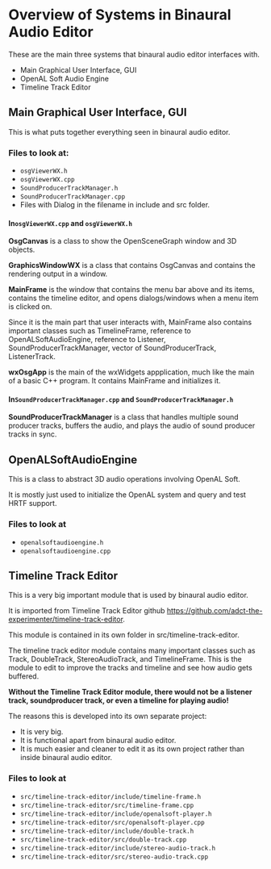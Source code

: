 # Overview of Systems in Binaural Audio Editor

These are the main three systems that binaural audio editor interfaces with.
- Main Graphical User Interface, GUI
- OpenAL Soft Audio Engine
- Timeline Track Editor

## Main Graphical User Interface, GUI
This is what puts together everything seen in binaural audio editor.


### Files to look at:
- `osgViewerWX.h`
- `osgViewerWX.cpp`
- `SoundProducerTrackManager.h`
- `SoundProducerTrackManager.cpp`
- Files with Dialog in the filename in include and src folder.

#### In`osgViewerWX.cpp` and `osgViewerWX.h`

**OsgCanvas** is a class to show the OpenSceneGraph window and 3D objects.

**GraphicsWindowWX** is a class that contains OsgCanvas and contains the rendering output in a window.

**MainFrame** is the window that contains the menu bar above and its items, contains the timeline editor, and opens dialogs/windows when a menu item is clicked on. 

Since it is the main part that user interacts with, MainFrame also contains important classes such as TimelineFrame, reference to OpenALSoftAudioEngine, reference to Listener, SoundProducerTrackManager, vector of SoundProducerTrack, ListenerTrack.

**wxOsgApp** is the main of the wxWidgets appplication, much like the main of a basic C++ program. It contains MainFrame and initializes it.

#### In`SoundProducerTrackManager.cpp` and `SoundProducerTrackManager.h`

**SoundProducerTrackManager** is a class that handles multiple sound producer tracks, buffers the audio, and plays the audio of sound producer tracks in sync.

## OpenALSoftAudioEngine 
This is a class to abstract 3D audio operations involving OpenAL Soft.

It is mostly just used to initialize the OpenAL system and query and test HRTF support.

### Files to look at
- `openalsoftaudioengine.h` 
- `openalsoftaudioengine.cpp`

## Timeline Track Editor
This is a very big important module that is used by binaural audio editor. 

It is imported from Timeline Track Editor github https://github.com/adct-the-experimenter/timeline-track-editor.

This module is contained in its own folder in src/timeline-track-editor.

The timeline track editor module contains many important classes such as Track, DoubleTrack, StereoAudioTrack, and TimelineFrame. This is the module to edit to improve the tracks and timeline and see how audio gets buffered.

**Without the Timeline Track Editor module, there would not be a listener track, soundproducer track, or even a timeline for playing audio!**

The reasons this is developed into its own separate project: 
- It is very big.
- It is functional apart from binaural audio editor.
- It is much easier and cleaner to edit it as its own project rather than inside binaural audio editor.

### Files to look at
- `src/timeline-track-editor/include/timeline-frame.h`
- `src/timeline-track-editor/src/timeline-frame.cpp`
- `src/timeline-track-editor/include/openalsoft-player.h`
- `src/timeline-track-editor/src/openalsoft-player.cpp`
- `src/timeline-track-editor/include/double-track.h`
- `src/timeline-track-editor/src/double-track.cpp`
- `src/timeline-track-editor/include/stereo-audio-track.h`
- `src/timeline-track-editor/src/stereo-audio-track.cpp`
